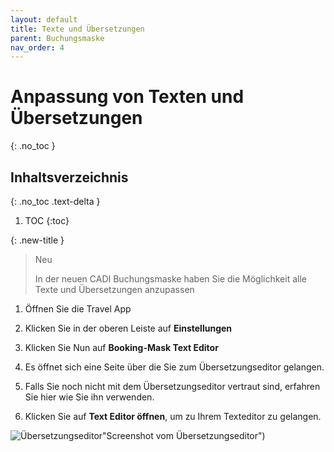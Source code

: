 ```yaml
---
layout: default
title: Texte und Übersetzungen
parent: Buchungsmaske
nav_order: 4
---
```


# Anpassung von Texten und Übersetzungen
{: .no_toc }

## Inhaltsverzeichnis
{: .no_toc .text-delta }

1. TOC
{:toc}

{: .new-title }
> Neu
>
> In der neuen CADI Buchungsmaske haben Sie die Möglichkeit alle Texte und Übersetzungen anzupassen


1. Öffnen Sie die Travel App

2. Klicken Sie in der oberen Leiste auf **Einstellungen**
    
3. Klicken Sie Nun auf **Booking-Mask Text Editor**

4. Es öffnet sich eine Seite über die Sie zum Übersetzungseditor gelangen.

5. Falls Sie noch nicht mit dem Übersetzungseditor vertraut sind, erfahren Sie hier wie Sie ihn verwenden.

6. Klicken Sie auf **Text Editor öffnen**, um zu Ihrem Texteditor zu gelangen.

![Übersetzungseditor](/CADI-Documentation/img/screenshot3.png)"Screenshot vom Übersetzungseditor")
